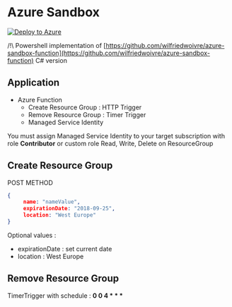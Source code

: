 # Azure Sandbox

[![Deploy to Azure](https://aka.ms/deploytoazurebutton)](https://portal.azure.com/#create/Microsoft.Template/uri/https%3A%2F%2Fgithub.com%2Fwilfriedwoivre%2Fazure-sandbox-function-powershell%2Fblob%2Fmaster%2Fazuredeploy.json)

/!\ Powershell implementation of [https://github.com/wilfriedwoivre/azure-sandbox-function](https://github.com/wilfriedwoivre/azure-sandbox-function) C# version

## Application

* Azure Function
    * Create Resource Group : HTTP Trigger
    * Remove Resource Group : Timer Trigger
    * Managed Service Identity

You must assign Managed Service Identity to your target subscription with role **Contributor** or custom role Read, Write, Delete on ResourceGroup

## Create Resource Group

POST METHOD
```json
{ 
     name: "nameValue", 
     expirationDate: "2018-09-25",
     location: "West Europe" 
}
```

Optional values : 
* expirationDate : set current date
* location : West Europe

## Remove Resource Group

TimerTrigger with schedule : __0 0 4 * * *__
